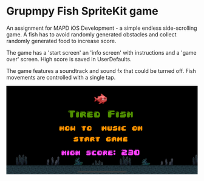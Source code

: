 # Grupmpy Fish SpriteKit game

An assignment for MAPD iOS Development - a simple endless side-scrolling game. A fish has to avoid randomly generated obstacles and collect randomly generated food to increase score.

The game has a 'start screen' an 'info screen' with instructions and a 'game over' screen. High score is saved in UserDefaults.

The game features a soundtrack and sound fx that could be turned off. 
Fish movements are controlled with a single tap.

![Start screen](start.png?raw=true "Start screen")
